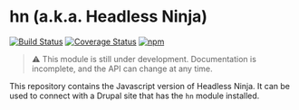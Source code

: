 # hn (a.k.a. Headless Ninja)

[![Build Status](https://travis-ci.org/bartlangelaan/hn.svg?branch=master)](https://travis-ci.org/bartlangelaan/hn)
[![Coverage Status](https://coveralls.io/repos/github/bartlangelaan/hn/badge.svg?branch=master)](https://coveralls.io/github/bartlangelaan/hn?branch=master)
[![npm](https://img.shields.io/npm/v/hn.svg)](https://www.npmjs.com/package/hn)

> ⚠ This module is still under development. Documentation is incomplete, and the API can change at any time.

This repository contains the Javascript version of Headless Ninja. It can be used to connect with a Drupal site that has the `hn` module installed.
